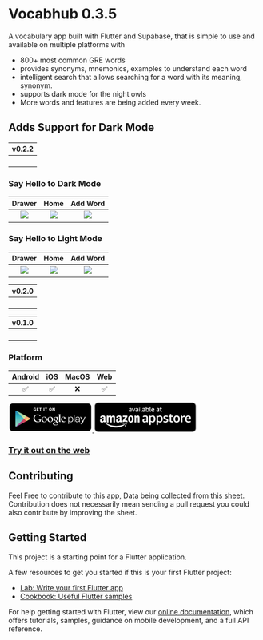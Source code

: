 # Vocabhub 0.3.5                          

A vocabulary app built with Flutter and Supabase, that is simple to use and available on multiple platforms with 
- 800+ most common GRE words
- provides synonyms, mnemonics, examples to understand each word
- intelligent search that allows searching for a word with its meaning, synonym.
- supports dark mode for the night owls
- More words and features are being added every week.

## Adds Support for Dark Mode

|                                                                     v0.2.2                                                                      |
| :---------------------------------------------------------------------------------------------------------------------------------------------: |
| <img src="https://user-images.githubusercontent.com/31410839/125232197-be28a180-e2f9-11eb-82db-980325528b55.png" alt="" style="width: 400px;"/> |

 
### Say Hello to Dark Mode


Drawer             |  Home         |  Add Word
:-------------------------:|:-------------------------:|:-------------------------:
<img src="https://user-images.githubusercontent.com/31410839/125229282-19f02c00-e2f4-11eb-81bc-a561491df733.png" width="450"/>  |  <img src="https://user-images.githubusercontent.com/31410839/125229719-f679b100-e2f4-11eb-8441-d93aa297cee2.png" width="450"/> |  <img src="https://user-images.githubusercontent.com/31410839/125230599-b5829c00-e2f6-11eb-84fd-4f13506b0e99.png" width="420"/>

### Say Hello to Light Mode

Drawer             |  Home         |  Add Word
:-------------------------:|:-------------------------:|:-------------------------:
<img src="https://user-images.githubusercontent.com/31410839/125231492-79503b00-e2f8-11eb-818c-c10fe5338e5d.png" width="420"/>  |  <img src="https://user-images.githubusercontent.com/31410839/125230053-a4855b00-e2f5-11eb-986b-14b1cb26635f.png" width="450"/> |  <img src="https://user-images.githubusercontent.com/31410839/125230060-aa7b3c00-e2f5-11eb-85d9-db65b39d3eba.png" width="450"/>

|                                                                     v0.2.0                                                                      |
| :---------------------------------------------------------------------------------------------------------------------------------------------: |
| <img src="https://user-images.githubusercontent.com/31410839/121843891-b8429f00-cd00-11eb-8fc9-c242b8a6a19c.png" alt="" style="width: 400px;"/> |


|                                                                     v0.1.0                                                                      |
| :---------------------------------------------------------------------------------------------------------------------------------------------: |
| <img src="https://user-images.githubusercontent.com/31410839/120900881-131b2d00-c655-11eb-8c00-6aafade70d29.png" alt="" style="width: 400px;"/> |

### Platform

| Android | iOS | MacOS | Web |
| :-----: | :-: | :---: | :-: |
|   ✅    | ✅  |  ❌   | ✅  |

<a href="https://play.google.com/store/apps/details?id=com.vocabhub.app" target="_blank">
<img src="assets/googleplay.png" height="60">
</a>

<a href="http://www.amazon.com/gp/mas/dl/android?p=com.vocabhub.app" target="_blank">
<img src="assets/amazonappstore.png" height="60">
</a>


### [Try it out on the web](https://vocabhub.web.app/)

## Contributing

Feel Free to contribute to this app, Data being collected from [this sheet](https://docs.google.com/spreadsheets/d/1G1RtQfsEDqHhHP4cgOpO9x_ZtQ1dYa6QrGCq3KFlu50/edit#gid=0). Contribution does not necessarily mean sending a pull request you could also contribute by improving the sheet.

## Getting Started

This project is a starting point for a Flutter application.

A few resources to get you started if this is your first Flutter project:

- [Lab: Write your first Flutter app](https://flutter.dev/docs/get-started/codelab)
- [Cookbook: Useful Flutter samples](https://flutter.dev/docs/cookbook)

For help getting started with Flutter, view our
[online documentation](https://flutter.dev/docs), which offers tutorials,
samples, guidance on mobile development, and a full API reference.
